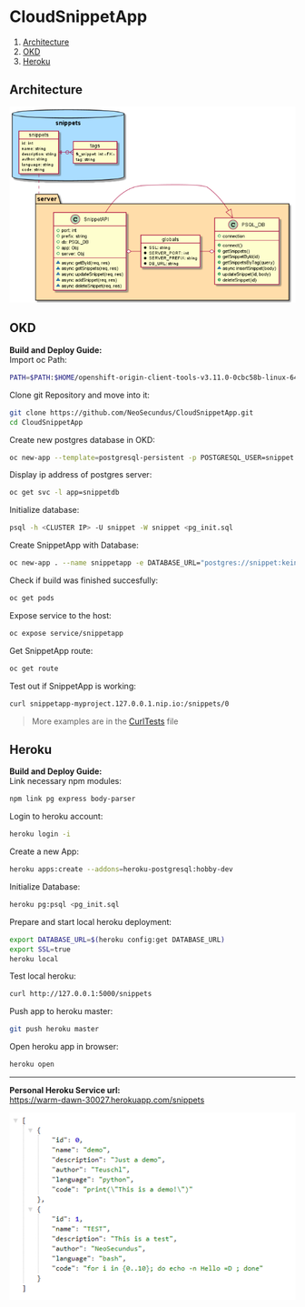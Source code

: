 # CloudSnippetApp

1. [Architecture](#architecture)
2. [OKD](#okd)
3. [Heroku](#heroku)

## Architecture

![SnippetApp Architecture Diagram](./img/SnippetApp_Architecture.png)

## OKD

**Build and Deploy Guide:**  
Import oc Path:

```bash
PATH=$PATH:$HOME/openshift-origin-client-tools-v3.11.0-0cbc58b-linux-64bit
```

Clone git Repository and move into it:  

```bash
git clone https://github.com/NeoSecundus/CloudSnippetApp.git
cd CloudSnippetApp
```

Create new postgres database in OKD:  

```bash
oc new-app --template=postgresql-persistent -p POSTGRESQL_USER=snippet -p POSTGRESQL_PASSWORD=keines -p POSTGRESQL_DATABASE=snippet --name=snippetdb
```

Display ip address of postgres server:

```bash
oc get svc -l app=snippetdb
```

Initialize database:  

```bash
psql -h <CLUSTER IP> -U snippet -W snippet <pg_init.sql
```

Create SnippetApp with Database:  

```bash
oc new-app . --name snippetapp -e DATABASE_URL="postgres://snippet:keines@postgresql.myproject.svc.cluster.local:5432/snippet"
```

Check if build was finished succesfully:

```bash
oc get pods
```

Expose service to the host:

```bash
oc expose service/snippetapp
```

Get SnippetApp route:

```bash
oc get route
```

Test out if SnippetApp is working:

```bash
curl snippetapp-myproject.127.0.0.1.nip.io:/snippets/0
```

> More examples are in the [CurlTests](./curl-tests.txt) file

## Heroku

**Build and Deploy Guide:**  
Link necessary npm modules:

```bash
npm link pg express body-parser
```

Login to heroku account:

```bash
heroku login -i
```

Create a new App:

```bash
heroku apps:create --addons=heroku-postgresql:hobby-dev
```

Initialize Database:

```bash
heroku pg:psql <pg_init.sql
```

Prepare and start local heroku deployment:

```bash
export DATABASE_URL=$(heroku config:get DATABASE_URL)
export SSL=true
heroku local
```

Test local heroku:

```bash
curl http://127.0.0.1:5000/snippets
```

Push app to heroku master:

```bash
git push heroku master
```

Open heroku app in browser:

```bash
heroku open
```

---

**Personal Heroku Service url:**  
https://warm-dawn-30027.herokuapp.com/snippets

![Heroku Demo](./img/heroku_demo.png)
